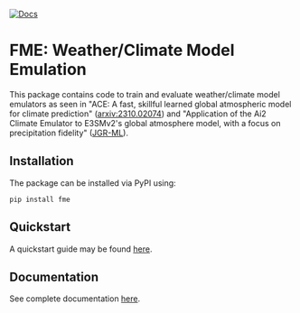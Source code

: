 [![Docs](https://readthedocs.org/projects/ai2-climate-emulator/badge/?version=latest)](https://ai2-climate-emulator.readthedocs.io/en/latest/)

# FME: Weather/Climate Model Emulation
This package contains code to train and evaluate weather/climate model emulators as seen in
"ACE: A fast, skillful learned global atmospheric model for climate prediction" ([arxiv:2310.02074](https://arxiv.org/abs/2310.02074))
and "Application of the Ai2 Climate Emulator to E3SMv2's global atmosphere model, with a focus on precipitation fidelity"
([JGR-ML](https://agupubs.onlinelibrary.wiley.com/doi/full/10.1029/2024JH000136)).


## Installation

The package can be installed via PyPI using:

```
pip install fme
```

## Quickstart

A quickstart guide may be found [here](https://ai2-climate-emulator.readthedocs.io/en/latest/quickstart.html).

## Documentation

See complete documentation [here](https://ai2-climate-emulator.readthedocs.io/en/latest/).
